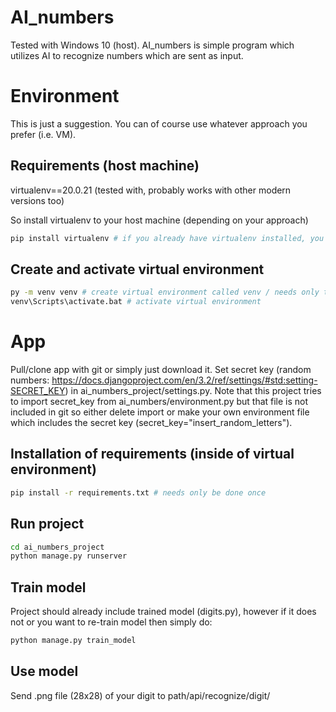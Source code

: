 # AI_numbers

Tested with Windows 10 (host).
AI_numbers is simple program which utilizes AI to recognize numbers which are sent as input.

# Environment

This is just a suggestion. You can of course use whatever approach you prefer (i.e. VM).

## Requirements (host machine)

virtualenv==20.0.21 (tested with, probably works with other modern versions too)

So install virtualenv to your host machine (depending on your approach)

```bash
pip install virtualenv # if you already have virtualenv installed, you can skip this most likely
```

## Create and activate virtual environment

```bash
py -m venv venv # create virtual environment called venv / needs only to be done once
venv\Scripts\activate.bat # activate virtual environment
```

# App

Pull/clone app with git or simply just download it.
Set secret key (random numbers: https://docs.djangoproject.com/en/3.2/ref/settings/#std:setting-SECRET_KEY) in ai_numbers_project/settings.py.
Note that this project tries to import secret_key from ai_numbers/environment.py but that file is not included in git so either delete import or make your own environment file which includes the secret key (secret_key="insert_random_letters").

## Installation of requirements (inside of virtual environment)

```bash
pip install -r requirements.txt # needs only be done once
```

## Run project

```bash
cd ai_numbers_project
python manage.py runserver
```

## Train model

Project should already include trained model (digits.py), however if it does not or you want to re-train model then simply do:

```bash
python manage.py train_model
```

## Use model

Send .png file (28x28) of your digit to path/api/recognize/digit/
